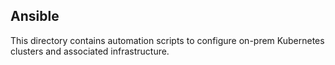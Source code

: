 ## Ansible
This directory contains automation scripts to configure on-prem Kubernetes clusters and associated infrastructure.
